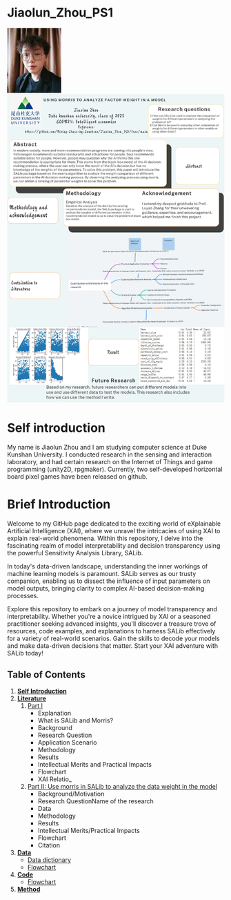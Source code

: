 # Jiaolun_Zhou_PS1
<img src="Photo.jpg" alt="Abstract Word Cloud">

<img src="Jiaolun's Poster.png" alt="Abstract Word Cloud">

# Self introduction
My name is Jiaolun Zhou and I am studying computer science at Duke Kunshan University. I conducted research in the sensing and interaction laboratory, and had certain research on the Internet of Things and game programming (unity2D, rpgmaker). Currently, two self-developed horizontal board pixel games have been released on github.
# Brief Introduction
Welcome to my GitHub page dedicated to the exciting world of eXplainable Artificial Intelligence (XAI), where we unravel the intricacies of using XAI to explain real-world phenomena. Within this repository, I delve into the fascinating realm of model interpretability and decision transparency using the powerful Sensitivity Analysis Library, SALib.

In today's data-driven landscape, understanding the inner workings of machine learning models is paramount. SALib serves as our trusty companion, enabling us to dissect the influence of input parameters on model outputs, bringing clarity to complex AI-based decision-making processes.

Explore this repository to embark on a journey of model transparency and interpretability. Whether you're a novice intrigued by XAI or a seasoned practitioner seeking advanced insights, you'll discover a treasure trove of resources, code examples, and explanations to harness SALib effectively for a variety of real-world scenarios. Gain the skills to decode your models and make data-driven decisions that matter. Start your XAI adventure with SALib today!

## Table of Contents
1. [**Self Introduction**](#self-introduction)
2. [**Literature**](./Literature)
   1. [Part I](./Literature/#Literature)
      - Explanation
      - What is SALib and Morris?
      - Background
      - Research Question
      - Application Scenario
      - Methodology
      - Results
      - Intellectual Merits and Practical Impacts
      - Flowchart
      - XAI Relatio_
   2. [Part II: Use morris in SALib to analyze the data weight in the model](./Literature/#My-research)
      - Background/Motivation
      - Research QuestionName of the research
      - Data
      - Methodology
      - Results
      - Intellectual Merits/Practical Impacts
      - Flowchart
      - Citation
3. [**Data**](./Data)
   - [Data dictionary](./Data/#Data-dictionary)
   - [Flowchart](./Data/#abstract)
4. [**Code**](./Code)
   - [Flowchart](./Code/#abstract)
5. [**Method**](./Method)

